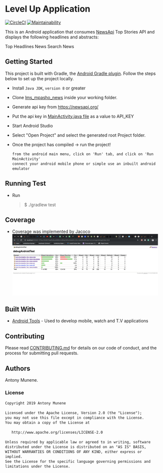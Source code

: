 # Level Up Application
[![CircleCI](https://circleci.com/gh/meshnesh/lms_mpasho_news.svg?style=svg)](https://circleci.com/gh/meshnesh/lms_mpasho_news) [![Maintainability](https://api.codeclimate.com/v1/badges/2fbc5549effe96daf941/maintainability)](https://codeclimate.com/github/meshnesh/lms_mpasho_news/maintainability)

This is an Android application that consumes [NewsApi](https://newsapi.org/) Top Stories API and displays the following headlines and abstracts:

Top Headlines News
Search News

## Getting Started

This project is built with Gradle, the [Android Gradle plugin](http://tools.android.com/tech-docs/new-build-system/user-guide). Follow the steps below to set up the project locally.

* Install `Java JDK`, `version 8` or greater


* Clone [lms_mpasho_news](https://github.com/meshnesh/lms_mpasho_news) inside your working folder.

* Generate api key from https://newsapi.org/
* Put the api key in [MainActivity.java file](https://github.com/meshnesh/lms_mpasho_news/blob/develop/app/src/main/java/com/lms/mpasho_lms_news/view/MainActivity.java) as a value to API_KEY

* Start Android Studio
* Select "Open Project" and select the generated root Project folder.
* Once the project has compiled -> run the project!
    ```
    from the android main menu, click on 'Run' tab, and click on 'Run MainActivity'
    connect your android mobile phone or simple use an inbuilt android emulator
    ```
## Running Test

* Run
    > $ ./gradlew test

## Coverage

* Coverage was implemented by Jacoco
[![Application Coverage](https://github.com/meshnesh/lms_mpasho_news/blob/tesing_application/app/src/main/res/drawable/coverage.png)]()

    
## Built With

* [Android Tools](https://developer.android.com/) - Used to develop mobile, watch and T.V applications

## Contributing

Please read [CONTRIBUTING.md](CONTRIBUTING.md) for details on our code of conduct, and the process for submitting pull requests.

## Authors

Antony Munene.

### License

    Copyright 2019 Antony Munene

    Licensed under the Apache License, Version 2.0 (the "License");
    you may not use this file except in compliance with the License.
    You may obtain a copy of the License at

       http://www.apache.org/licenses/LICENSE-2.0

    Unless required by applicable law or agreed to in writing, software
    distributed under the License is distributed on an "AS IS" BASIS,
    WITHOUT WARRANTIES OR CONDITIONS OF ANY KIND, either express or implied.
    See the License for the specific language governing permissions and
    limitations under the License.
